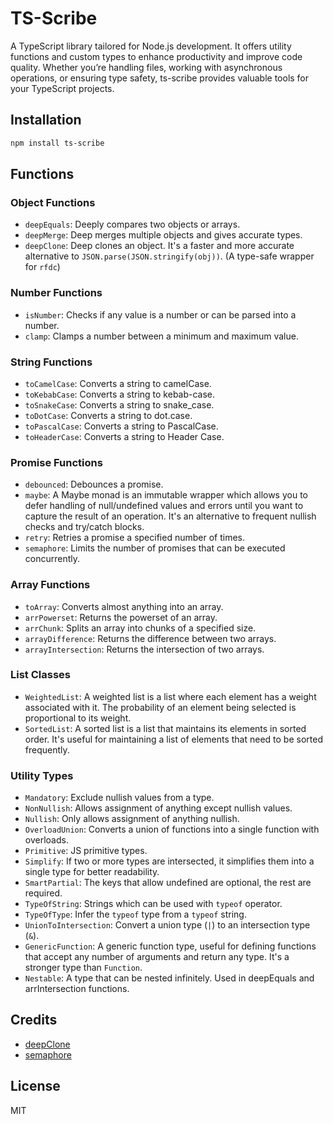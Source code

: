 # TS-Scribe

A TypeScript library tailored for Node.js development. It offers utility functions and custom types to enhance productivity and improve code quality. Whether you’re handling files, working with asynchronous operations, or ensuring type safety, ts-scribe provides valuable tools for your TypeScript projects.

## Installation

```bash
npm install ts-scribe
```

## Functions

### Object Functions

- `deepEquals`: Deeply compares two objects or arrays.
- `deepMerge`: Deep merges multiple objects and gives accurate types.
- `deepClone`: Deep clones an object. It's a faster and more accurate alternative to `JSON.parse(JSON.stringify(obj))`. (A type-safe wrapper for `rfdc`)

### Number Functions

- `isNumber`: Checks if any value is a number or can be parsed into a number.
- `clamp`: Clamps a number between a minimum and maximum value.

### String Functions

- `toCamelCase`: Converts a string to camelCase.
- `toKebabCase`: Converts a string to kebab-case.
- `toSnakeCase`: Converts a string to snake_case.
- `toDotCase`: Converts a string to dot.case.
- `toPascalCase`: Converts a string to PascalCase.
- `toHeaderCase`: Converts a string to Header Case.

### Promise Functions

- `debounced`: Debounces a promise.
- `maybe`: A Maybe monad is an immutable wrapper which allows you to defer handling of null/undefined values and errors until you want to capture the result of an operation. It's an alternative to frequent nullish checks and try/catch blocks.
- `retry`: Retries a promise a specified number of times.
- `semaphore`: Limits the number of promises that can be executed concurrently.

### Array Functions

- `toArray`: Converts almost anything into an array.
- `arrPowerset`: Returns the powerset of an array.
- `arrChunk`: Splits an array into chunks of a specified size.
- `arrayDifference`: Returns the difference between two arrays.
- `arrayIntersection`: Returns the intersection of two arrays.

### List Classes

- `WeightedList`: A weighted list is a list where each element has a weight associated with it. The probability of an element being selected is proportional to its weight.
- `SortedList`: A sorted list is a list that maintains its elements in sorted order. It's useful for maintaining a list of elements that need to be sorted frequently.

### Utility Types

- `Mandatory`: Exclude nullish values from a type.
- `NonNullish`: Allows assignment of anything except nullish values.
- `Nullish`: Only allows assignment of anything nullish.
- `OverloadUnion`: Converts a union of functions into a single function with overloads.
- `Primitive`: JS primitive types.
- `Simplify`: If two or more types are intersected, it simplifies them into a single type for better readability.
- `SmartPartial`: The keys that allow undefined are optional, the rest are required.
- `TypeOfString`: Strings which can be used with `typeof` operator.
- `TypeOfType`: Infer the `typeof` type from a `typeof` string.
- `UnionToIntersection`: Convert a union type (`|`) to an intersection type (`&`).
- `GenericFunction`: A generic function type, useful for defining functions that accept any number of arguments and return any type. It's a stronger type than `Function`.
- `Nestable`: A type that can be nested infinitely. Used in deepEquals and arrIntersection functions.

## Credits

- [deepClone](https://github.com/davidmarkclements/rfdc/tree/master)
- [semaphore](https://github.com/Shakeskeyboarde)

## License

MIT
